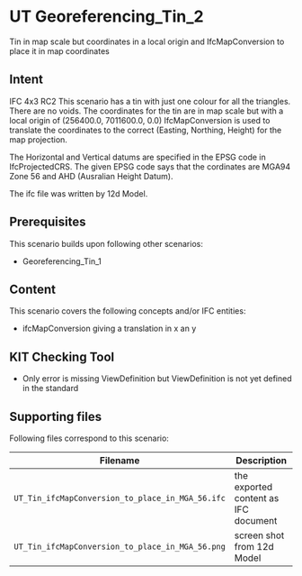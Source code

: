 
# UT Georeferencing_Tin_2
Tin in map scale but coordinates in a local origin and IfcMapConversion to place it in map coordinates 

## Intent

IFC 4x3 RC2
This scenario has a tin with just one colour for all the triangles. 
There are no voids.
The coordinates for the tin are in map scale but with a local origin of (256400.0, 7011600.0, 0.0)
IfcMapConversion is used to translate the coordinates to the correct (Easting, Northing, Height) for the map projection.

The Horizontal and Vertical datums are specified in the EPSG code in IfcProjectedCRS.
The given EPSG code says that the cordinates are  MGA94 Zone 56 and AHD (Ausralian Height Datum).

The ifc file was written by 12d Model. 

## Prerequisites

This scenario builds upon following other scenarios:
- Georeferencing_Tin_1

## Content

This scenario covers the following concepts and/or IFC entities:

- ifcMapConversion giving a translation in x an y

## KIT Checking Tool

- Only error is missing ViewDefinition but ViewDefinition is not yet defined in the standard

## Supporting files

Following files correspond to this scenario:

| Filename                                         | Description                               |
|--------------------------------------------------|-------------------------------------------|
| `UT_Tin_ifcMapConversion_to_place_in_MGA_56.ifc` | the exported content as IFC document      |
| `UT_Tin_ifcMapConversion_to_place_in_MGA_56.png` | screen shot from 12d Model                |

